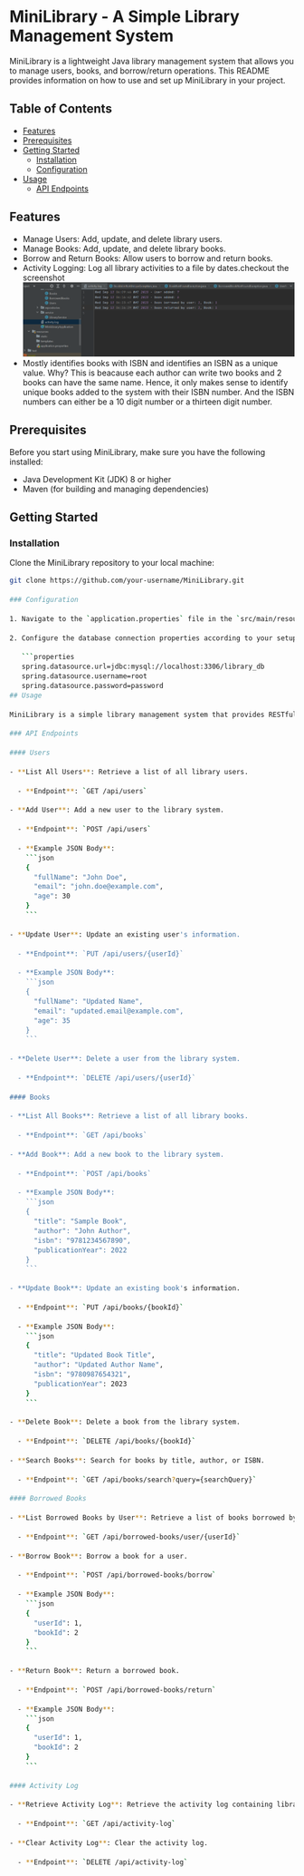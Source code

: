 # MiniLibrary - A Simple Library Management System

MiniLibrary is a lightweight Java library management system that allows you to manage users, books, and borrow/return operations. This README provides information on how to use and set up MiniLibrary in your project.

## Table of Contents

- [Features](#features)
- [Prerequisites](#prerequisites)
- [Getting Started](#getting-started)
  - [Installation](#installation)
  - [Configuration](#configuration)
- [Usage](#usage)
  - [API Endpoints](#api-endpoints)
  

## Features

- Manage Users: Add, update, and delete library users.
- Manage Books: Add, update, and delete library books.
- Borrow and Return Books: Allow users to borrow and return books.
- Activity Logging: Log all library activities to a file by dates.checkout the screenshot
![Activity Log Screenshot](https://github.com/nuelladev/MiniLibrary/blob/master/Screenshot%20(185).png)
- Mostly identifies books with ISBN and identifies an ISBN as a unique value. Why? This is beacause each author can write two books and 2 books can have the same name. Hence, it only makes sense to identify unique books added to the system with their ISBN number. And the ISBN numbers can either be a 10 digit number or a thirteen digit number.  

## Prerequisites

Before you start using MiniLibrary, make sure you have the following installed:

- Java Development Kit (JDK) 8 or higher
- Maven (for building and managing dependencies)

## Getting Started

### Installation

Clone the MiniLibrary repository to your local machine:

```bash
git clone https://github.com/your-username/MiniLibrary.git

### Configuration

1. Navigate to the `application.properties` file in the `src/main/resources` directory.

2. Configure the database connection properties according to your setup:

   ```properties
   spring.datasource.url=jdbc:mysql://localhost:3306/library_db
   spring.datasource.username=root
   spring.datasource.password=password
## Usage

MiniLibrary is a simple library management system that provides RESTful APIs for managing users, books, borrowed books, and activity logs. You can interact with the library system using various API endpoints.

### API Endpoints

#### Users

- **List All Users**: Retrieve a list of all library users.

  - **Endpoint**: `GET /api/users`

- **Add User**: Add a new user to the library system.

  - **Endpoint**: `POST /api/users`

  - **Example JSON Body**:
    ```json
    {
      "fullName": "John Doe",
      "email": "john.doe@example.com",
      "age": 30
    }
    ```

- **Update User**: Update an existing user's information.

  - **Endpoint**: `PUT /api/users/{userId}`

  - **Example JSON Body**:
    ```json
    {
      "fullName": "Updated Name",
      "email": "updated.email@example.com",
      "age": 35
    }
    ```

- **Delete User**: Delete a user from the library system.

  - **Endpoint**: `DELETE /api/users/{userId}`

#### Books

- **List All Books**: Retrieve a list of all library books.

  - **Endpoint**: `GET /api/books`

- **Add Book**: Add a new book to the library system.

  - **Endpoint**: `POST /api/books`

  - **Example JSON Body**:
    ```json
    {
      "title": "Sample Book",
      "author": "John Author",
      "isbn": "9781234567890",
      "publicationYear": 2022
    }
    ```

- **Update Book**: Update an existing book's information.

  - **Endpoint**: `PUT /api/books/{bookId}`

  - **Example JSON Body**:
    ```json
    {
      "title": "Updated Book Title",
      "author": "Updated Author Name",
      "isbn": "9780987654321",
      "publicationYear": 2023
    }
    ```

- **Delete Book**: Delete a book from the library system.

  - **Endpoint**: `DELETE /api/books/{bookId}`

- **Search Books**: Search for books by title, author, or ISBN.

  - **Endpoint**: `GET /api/books/search?query={searchQuery}`

#### Borrowed Books

- **List Borrowed Books by User**: Retrieve a list of books borrowed by a specific user.

  - **Endpoint**: `GET /api/borrowed-books/user/{userId}`

- **Borrow Book**: Borrow a book for a user.

  - **Endpoint**: `POST /api/borrowed-books/borrow`

  - **Example JSON Body**:
    ```json
    {
      "userId": 1,
      "bookId": 2
    }
    ```

- **Return Book**: Return a borrowed book.

  - **Endpoint**: `POST /api/borrowed-books/return`

  - **Example JSON Body**:
    ```json
    {
      "userId": 1,
      "bookId": 2
    }
    ```

#### Activity Log

- **Retrieve Activity Log**: Retrieve the activity log containing library system events.

  - **Endpoint**: `GET /api/activity-log`

- **Clear Activity Log**: Clear the activity log.

  - **Endpoint**: `DELETE /api/activity-log`




